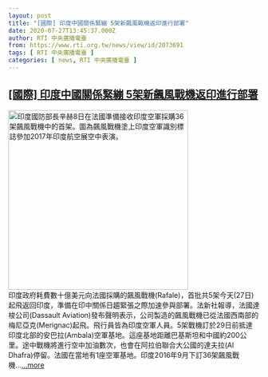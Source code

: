 ```yaml
---
layout: post
title: "[國際] 印度中國關係緊繃 5架新飆風戰機返印進行部署"
date: 2020-07-27T13:45:37.000Z
author: RTI 中央廣播電臺
from: https://www.rti.org.tw/news/view/id/2073691
tags: [ RTI 中央廣播電臺 ]
categories: [ news, RTI 中央廣播電臺 ]
---
```

<!--1595857537000-->
[[國際] 印度中國關係緊繃 5架新飆風戰機返印進行部署](https://www.rti.org.tw/news/view/id/2073691)
------

<div>
<img src="https://static.rti.org.tw/assets/thumbnails/2019/10/08/20191008000071M.jpg" width="360" alt="印度國防部長辛赫8日在法國準備接收印度空軍採購36架飆風戰機中的首架。圖為飆風戰機塗上印度空軍識別標誌參加2017年印度航空展空中表演。" title="印度國防部長辛赫8日在法國準備接收印度空軍採購36架飆風戰機中的首架。圖為飆風戰機塗上印度空軍識別標誌參加2017年印度航空展空中表演。"><br>印度政府耗費數十億美元向法國採購的飆風戰機(Rafale)，首批共5架今天(27日)起飛返回印度，準備在印中關係日趨緊張之際加速參與部署。法新社報導，法國達梭公司(Dassault Aviation)發布聲明表示，公司製造的飆風戰機已從法國西南部的梅尼亞克(Merignac)起飛。飛行員皆為印度空軍人員。5架戰機訂於29日前抵達印度北部的安巴拉(Ambala)空軍基地。這座基地距離巴基斯坦和中國約200公里。途中戰機將進行空中加油數次，也會在阿拉伯聯合大公國的達夫拉(Al Dhafra)停留。法國在當地有1座空軍基地。印度2016年9月下訂36架飆風戰機...<a target="_blank" href="https://www.rti.org.tw/news/view/id/2073691">...more</a>
</div>

